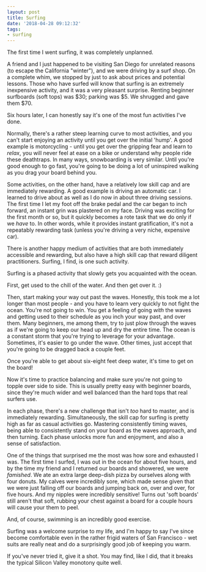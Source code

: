 ```yaml
---
layout: post
title: Surfing
date: '2018-04-28 09:12:32'
tags:
- surfing
---
```


The first time I went surfing, it was completely unplanned.

A friend and I just happened to be visiting San Diego for unrelated reasons (to escape the California "winter"), and we were driving by a surf shop. On a complete whim, we stopped by just to ask about prices and potential lessons. Those who have surfed will know that surfing is an extremely inexpensive activity, and it was a very pleasant surprise. Renting beginner surfboards (soft tops) was $30; parking was $5. We shrugged and gave them $70.

Six hours later, I can honestly say it's one of the most fun activities I've done.

Normally, there's a rather steep learning curve to most activities, and you can't start enjoying an activity until you get over the initial 'hump'. A good example is motorcycling - until you get over the gripping fear and learn to _relax_, you will never feel at ease on a bike or understand why people ride these deathtraps. In many ways, snowboarding is very similar. Until you're good enough to go fast, you're going to be doing a lot of uninspired walking as you drag your board behind you.

Some activities, on the other hand, have a relatively low skill cap and are immediately rewarding. A good example is driving an automatic car. I learned to drive about as well as I do now in about three driving sessions. The first time I let my foot off the brake pedal and the car began to inch forward, an instant grin was plastered on my face. Driving was exciting for the first month or so, but it quickly becomes a rote task that we do only if we _have_ to. In other words, while it provides instant gratification, it's not a repeatably rewarding task (unless you're driving a very niche, expensive car).

There is another happy medium of activities that are both immediately accessible and rewarding, but also have a high skill cap that reward diligent practitioners. Surfing, I find, is one such activity.

Surfing is a phased activity that slowly gets you acquainted with the ocean.

First, get used to the chill of the water. And then get over it. :)

Then, start making your way out past the waves. Honestly, this took me a lot longer than most people - and you have to learn very quickly to not fight the ocean. You're not going to win. You get a feeling of going _with_ the waves and getting used to their schedule as you inch your way past, and over them. Many beginners, me among them, try to just plow through the waves as if we're going to keep our head up and dry the entire time. The ocean is a constant storm that you're trying to leverage for your advantage. Sometimes, it's easier to go under the wave. Other times, just accept that you're going to be dragged back a couple feet.

Once you're able to get about six-eight feet deep water, it's time to get on the board!

Now it's time to practice balancing and make sure you're not going to topple over side to side. This is usually pretty easy with beginner boards, since they're much wider and well balanced than the hard tops that real surfers use.

In each phase, there's a new challenge that isn't _too_ hard to master, and is immediately rewarding. Simultaneously, the skill cap for surfing is pretty high as far as casual activities go. Mastering consistently timing waves, being able to consistently stand on your board as the waves approach, and then turning. Each phase unlocks more fun and enjoyment, and also a sense of satisfaction.

One of the things that surprised me the most was how sore and exhausted I was. The first time I surfed, I was out in the ocean for about five hours, and by the time my friend and I returned our boards and showered, we were _famished_. We ate an extra large deep-dish pizza by ourselves along with four donuts. My calves were incredibly sore, which made sense given that we were just falling off our boards and jumping back on, over and over, for five hours. And my nipples were incredibly sensitive! Turns out 'soft boards' still aren't that soft, rubbing your chest against a board for a couple hours will cause your them to peel.

And, of course, swimming is an incredibly good exercise.

Surfing was a welcome surprise to my life, and I'm happy to say I've since become comfortable even in the rather frigid waters of San Francisco - wet suits are really neat and do a surprisingly good job of keeping you warm.

If you've never tried it, give it a shot. You may find, like I did, that it breaks the typical Silicon Valley monotony quite well.